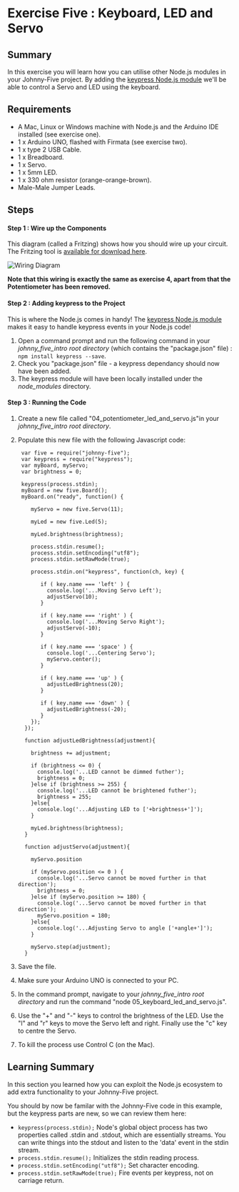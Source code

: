 # Exercise Five : Keyboard, LED and Servo #

## Summary ##

In this exercise you will learn how you can utilise other Node.js modules in your Johnny-Five project.  By adding the [keypress Node.js module](https://www.npmjs.com/package/keypress) we'll be able to control a Servo and LED using the keyboard.

## Requirements ##

* A Mac, Linux or Windows machine with Node.js and the Arduino IDE installed (see exercise one).
* 1 x Arduino UNO, flashed with Firmata (see exercise two).
* 1 x type 2 USB Cable.
* 1 x Breadboard.
* 1 x Servo.
* 1 x 5mm LED.
* 1 x 330 ohm resistor (orange-orange-brown).
* Male-Male Jumper Leads.

## Steps ##

#### Step 1 : Wire up the Components ####

This diagram (called a Fritzing) shows how you should wire up your circuit.  The Fritzing tool is [available for download here](http://fritzing.org/download/).

![Wiring Diagram](https://github.com/markwest1972/johnny_five_intro/blob/master/fritzings/05_keyboard_led_and_servo.png)

**Note that this wiring is exactly the same as exercise 4, apart from that the Potentiometer has been removed.**

#### Step 2 : Adding keypress to the Project ####

This is where the Node.js comes in handy!  The [keypress Node.js module](https://www.npmjs.com/package/keypress) makes it easy to handle keypress events in your Node.js code!

1. Open a command prompt and run the following command in your *johnny_five_intro root directory* (which contains the "package.json" file) : `npm install keypress --save`.
2. Check you "package.json" file - a keypress dependancy should now have been added.
3. The keypress module will have been locally installed under the _node_modules_ directory.

#### Step 3 : Running the Code ####

1. Create a new file called "04_potentiometer_led_and_servo.js"in your *johnny_five_intro root directory*.
2. Populate this new file with the following Javascript code:

        var five = require("johnny-five");
        var keypress = require("keypress");
        var myBoard, myServo;
        var brightness = 0;

        keypress(process.stdin);
        myBoard = new five.Board();
        myBoard.on("ready", function() {

           myServo = new five.Servo(11);

           myLed = new five.Led(5);

           myLed.brightness(brightness);

           process.stdin.resume();
           process.stdin.setEncoding("utf8");
           process.stdin.setRawMode(true);

           process.stdin.on("keypress", function(ch, key) {

              if ( key.name === 'left' ) {
                console.log('...Moving Servo Left');
                adjustServo(10);
              }

              if ( key.name === 'right' ) {
                console.log('...Moving Servo Right');
                adjustServo(-10);
              }

              if ( key.name === 'space' ) {
                console.log('...Centering Servo');
                myServo.center();
              }

              if ( key.name === 'up' ) {
                adjustLedBrightness(20);
              }

              if ( key.name === 'down' ) {
                adjustLedBrightness(-20);
              }
           });
         });

         function adjustLedBrightness(adjustment){

           brightness += adjustment;

           if (brightness <= 0) {
             console.log('...LED cannot be dimmed futher');
             brightness = 0;
           }else if (brightness >= 255) {
             console.log('...LED cannot be brightened futher');
             brightness = 255;
           }else{
             console.log('...Adjusting LED to ['+brightness+']');
           }

           myLed.brightness(brightness);
         }

         function adjustServo(adjustment){

           myServo.position

           if (myServo.position <= 0 ) {
             console.log('...Servo cannot be moved further in that direction');
             brightness = 0;
           }else if (myServo.position >= 180) {
             console.log('...Servo cannot be moved further in that direction');
             myServo.position = 180;
           }else{
             console.log('...Adjusting Servo to angle ['+angle+']');
           }

           myServo.step(adjustment);
         }

3. Save the file.
4. Make sure your Arduino UNO is connected to your PC.
5. In the command prompt, navigate to your *johnny_five_intro root directory* and run the command "node 05_keyboard_led_and_servo.js".
6. Use the "+" and "-" keys to control the brightness of the LED.  Use the "l" and "r" keys to move the Servo left and right.  Finally use the "c" key to centre the Servo.
7. To kill the process use Control C (on the Mac).

## Learning Summary ##

In this section you learned how you can exploit the Node.js ecosystem to add extra functionality to your Johnny-Five project.

You should by now be familar with the Johnny-Five code in this example, but the keypress parts are new, so we can review them here:

* `keypress(process.stdin);` Node's global object process has two properties called .stdin and .stdout, which are essentially streams. You can write things into the stdout and listen to the 'data' event in the stdin stream.  
* `process.stdin.resume();` Initializes the stdin reading process.
* `process.stdin.setEncoding("utf8");` Set character encoding.  
* `process.stdin.setRawMode(true);` Fire events per keypress, not on carriage return.

